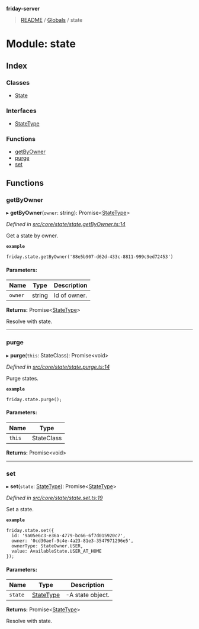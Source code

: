 **friday-server**

> [README](../README.md) / [Globals](../globals.md) / state

# Module: state

## Index

### Classes

* [State](../classes/state.state-1.md)

### Interfaces

* [StateType](../interfaces/state.statetype.md)

### Functions

* [getByOwner](state.md#getbyowner)
* [purge](state.md#purge)
* [set](state.md#set)

## Functions

### getByOwner

▸ **getByOwner**(`owner`: string): Promise\<[StateType](../interfaces/state.statetype.md)>

*Defined in [src/core/state/state.getByOwner.ts:14](https://github.com/friday-ai/friday/blob/cd1d9b5/server/src/core/state/state.getByOwner.ts#L14)*

Get a state by owner.

**`example`** 
````
friday.state.getByOwner('88e5b907-d62d-433c-8811-999c9ed72453')
````

#### Parameters:

Name | Type | Description |
------ | ------ | ------ |
`owner` | string | Id of owner. |

**Returns:** Promise\<[StateType](../interfaces/state.statetype.md)>

Resolve with state.

___

### purge

▸ **purge**(`this`: StateClass): Promise\<void>

*Defined in [src/core/state/state.purge.ts:14](https://github.com/friday-ai/friday/blob/cd1d9b5/server/src/core/state/state.purge.ts#L14)*

Purge states.

**`example`** 
````
friday.state.purge();
````

#### Parameters:

Name | Type |
------ | ------ |
`this` | StateClass |

**Returns:** Promise\<void>

___

### set

▸ **set**(`state`: [StateType](../interfaces/state.statetype.md)): Promise\<[StateType](../interfaces/state.statetype.md)>

*Defined in [src/core/state/state.set.ts:19](https://github.com/friday-ai/friday/blob/cd1d9b5/server/src/core/state/state.set.ts#L19)*

Set a state.

**`example`** 
````
friday.state.set({
  id: '9a05e6c3-e36a-4779-bc66-6f7d015920c7',
  owner: '0cd30aef-9c4e-4a23-81e3-3547971296e5',
  ownerType: StateOwner.USER,
  value: AvailableState.USER_AT_HOME
});
````

#### Parameters:

Name | Type | Description |
------ | ------ | ------ |
`state` | [StateType](../interfaces/state.statetype.md) | -A state object. |

**Returns:** Promise\<[StateType](../interfaces/state.statetype.md)>

Resolve with state.
